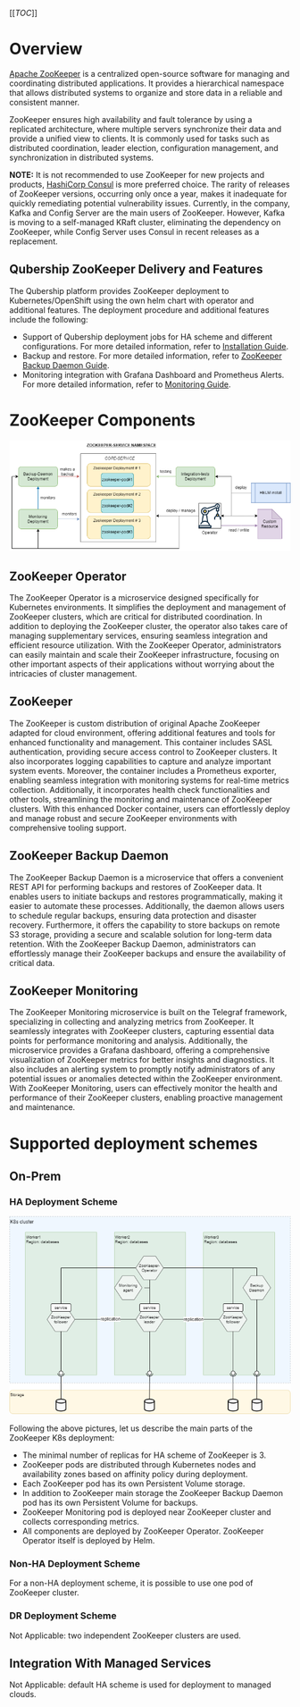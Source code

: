 [[_TOC_]]

# Overview

[Apache ZooKeeper](https://zookeeper.apache.org/) is a centralized open-source software for managing and coordinating distributed applications.
It provides a hierarchical namespace that allows distributed systems to organize and store data in a reliable and consistent manner.

ZooKeeper ensures high availability and fault tolerance by using a replicated architecture, where multiple servers synchronize their data and provide a unified view to clients.
It is commonly used for tasks such as distributed coordination, leader election, configuration management, and synchronization in distributed systems.

**NOTE:** It is not recommended to use ZooKeeper for new projects and products,
[HashiCorp Consul](https://git.qubership.org/PROD.Platform.Streaming/consul-service/-/blob/master/README.md) is more preferred choice.
The rarity of releases of ZooKeeper versions, occurring only once a year, makes it inadequate for quickly remediating potential vulnerability issues.
Currently, in the company, Kafka and Config Server are the main users of ZooKeeper.
However, Kafka is moving to a self-managed KRaft cluster, eliminating the dependency on ZooKeeper, while Config Server uses Consul in recent releases as a replacement.

## Qubership ZooKeeper Delivery and Features

The Qubership platform provides ZooKeeper deployment to Kubernetes/OpenShift using the own helm chart with operator and additional features.
The deployment procedure and additional features include the following:

* Support of Qubership deployment jobs for HA scheme and different configurations. For more detailed information, refer to [Installation Guide](/docs/public/installation.md).
* Backup and restore. For more detailed information, refer to [ZooKeeper Backup Daemon Guide](https://git.qubership.org/PROD.Platform.Streaming/zookeeper-backup-daemon/-/blob/master/documentation/maintenance-guide/development-guide/README.md).
* Monitoring integration with Grafana Dashboard and Prometheus Alerts. For more detailed information, refer to [Monitoring Guide](/docs/public/monitoring.md).

# ZooKeeper Components

![Application overview](images/zookeeper_service_detailed_architecture.png)

## ZooKeeper Operator

The ZooKeeper Operator is a microservice designed specifically for Kubernetes environments.
It simplifies the deployment and management of ZooKeeper clusters, which are critical for distributed coordination.
In addition to deploying the ZooKeeper cluster, the operator also takes care of managing supplementary services, ensuring seamless integration and efficient resource utilization.
With the ZooKeeper Operator, administrators can easily maintain and scale their ZooKeeper infrastructure,
focusing on other important aspects of their applications without worrying about the intricacies of cluster management.

## ZooKeeper

The ZooKeeper is custom distribution of original Apache ZooKeeper adapted for cloud environment, offering additional features and tools for enhanced functionality and management.
This container includes SASL authentication, providing secure access control to ZooKeeper clusters.
It also incorporates logging capabilities to capture and analyze important system events.
Moreover, the container includes a Prometheus exporter, enabling seamless integration with monitoring systems for real-time metrics collection.
Additionally, it incorporates health check functionalities and other tools, streamlining the monitoring and maintenance of ZooKeeper clusters.
With this enhanced Docker container, users can effortlessly deploy and manage robust and secure ZooKeeper environments with comprehensive tooling support.

## ZooKeeper Backup Daemon

The ZooKeeper Backup Daemon is a microservice that offers a convenient REST API for performing backups and restores of ZooKeeper data.
It enables users to initiate backups and restores programmatically, making it easier to automate these processes.
Additionally, the daemon allows users to schedule regular backups, ensuring data protection and disaster recovery.
Furthermore, it offers the capability to store backups on remote S3 storage, providing a secure and scalable solution for long-term data retention.
With the ZooKeeper Backup Daemon, administrators can effortlessly manage their ZooKeeper backups and ensure the availability of critical data.

## ZooKeeper Monitoring

The ZooKeeper Monitoring microservice is built on the Telegraf framework, specializing in collecting and analyzing metrics from ZooKeeper.
It seamlessly integrates with ZooKeeper clusters, capturing essential data points for performance monitoring and analysis.
Additionally, the microservice provides a Grafana dashboard, offering a comprehensive visualization of ZooKeeper metrics for better insights and diagnostics.
It also includes an alerting system to promptly notify administrators of any potential issues or anomalies detected within the ZooKeeper environment.
With ZooKeeper Monitoring, users can effectively monitor the health and performance of their ZooKeeper clusters, enabling proactive management and maintenance.

# Supported deployment schemes

## On-Prem

### HA Deployment Scheme

![HA scheme](images/zookeeper_on_prem_deploy.drawio.png)

Following the above pictures, let us describe the main parts of the ZooKeeper K8s deployment:

* The minimal number of replicas for HA scheme of ZooKeeper is 3.
* ZooKeeper pods are distributed through Kubernetes nodes and availability zones based on affinity policy during deployment.
* Each ZooKeeper pod has its own Persistent Volume storage.
* In addition to ZooKeeper main storage the ZooKeeper Backup Daemon pod has its own Persistent Volume for backups.
* ZooKeeper Monitoring pod is deployed near ZooKeeper cluster and collects corresponding metrics.
* All components are deployed by ZooKeeper Operator. ZooKeeper Operator itself is deployed by Helm.

### Non-HA Deployment Scheme

For a non-HA deployment scheme, it is possible to use one pod of ZooKeeper cluster.

### DR Deployment Scheme

Not Applicable: two independent ZooKeeper clusters are used.

## Integration With Managed Services

Not Applicable: default HA scheme is used for deployment to managed clouds.
